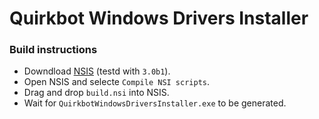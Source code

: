 # Quirkbot Windows Drivers Installer

### Build instructions

- Downdload [NSIS](http://nsis.sourceforge.net/Download) (testd with ```3.0b1```).
- Open NSIS and selecte ```Compile NSI scripts```.
- Drag and drop ```build.nsi``` into NSIS.
- Wait for ```QuirkbotWindowsDriversInstaller.exe``` to be generated.
